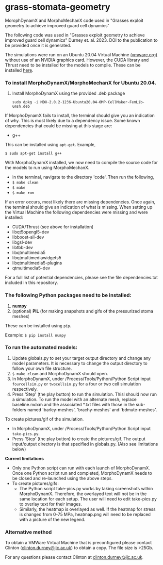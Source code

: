 # grass-stomata-geometry
MorophDynamX and MorphoMechanX code used in "Grasses exploit geometry to achieve improved guard cell dynamics" 

The following code was used in "Grasses exploit geometry to achieve improved guard cell dynamics" Durney et. al. 2023. DOI to the publication to be provided once it is generated.

The simulations were run on an Ubuntu 20.04 Virtual Machine [(vmware.org)](vmware.org) without use of an NVIDIA graphics card. However, the CUDA library and Thrust need to be installed for the models to compile. These can be installed [here](https://developer.nvidia.com/cuda-downloads?target_os=Linux&target_arch=x86_64&Distribution=Ubuntu&target_version=20.04&target_type=deb_local).

### To install MorphoDynamX/MorphoMechanX for Ubuntu 20.04.

1. Install MorphoDynamX using the provided .deb package

    ```sudo dpkg -i MDX-2.0.2-1236-Ubuntu20.04-OMP-CellMaker-FemLib-Gmsh.deb``` 

If MorphoDynamX fails to install, the terminal should give you an indication of why. This is most likely due to a dependency issue.  Some known dependencies that could be missing at this stage are:
* g++

This can be installed using ```apt-get```. Example,

```$ sudo apt-get install g++```

With MorphoDynamX installed, we now need to compile the source code for the models to run using MorphoMechanX.

* In the terminal, navigate to the directory 'code'. Then run the following,
* ```$ make clean``` 
* ```$ make```
* ```$ make run```

If an error occurs, most likely there are missing dependencies. Once again, the terminal should give an indication of what is missing. When setting up the Virtual Machine the following dependencies were missing and were installed:
* CUDA/Thrust (see above for installation)
* libqt5opengl5-dev
* libboost-all-dev 
* libgsl-dev
* libtbb-dev 
* libqtmultimedia5
* libqtmultimediawidgets5
* libqtmultimedia5-plugins
* qtmultimedia5-dev

For a full list of potential dependencies, please see the file dependencies.txt included in this repository.

### The following Python packages need to be installed:
1. __numpy__
2. (optional) __PIL__ (for making snapshots and gifs of the pressurized stoma meshes)

These can be installed using ```pip```.

Example: ```$ pip install numpy```

### To run the automated models:
1. Update globals.py to set your target output directory and change any model parameters. It is necessary to change the output directory to follow your own file structure.
2. ```$ make clean``` and MorphoDynamX should open.
3. In MorphoDynamX, under /Process/Tools/Python/Python Script input ```fourcellsim.py``` or ```twocellsim.py``` for a four or two cell simulation respectively.
4. Press 'Step' (the play button) to run the simulation.
Thisl should now run a simulation. To run the model with an alternate mesh, replace baseline.mdxm and the associated *.txt files with those in the sub-folders named 'barley-meshes', 'brachy-meshes' and 'bdmute-meshes'.

To create pictures/gif of the simulation. 
* In MorphoDynamX, under /Process/Tools/Python/Python Script input ```take-pics.py```. 
* Press 'Step' (the play button) to create the pictures/gif. The output input/output directory is that specified in globals.py.
(Also see limitations below)

__Current limitations__
* Only one Python script can run with each launch of MorphoDynamX. Once one Python script run and completed, MorphoDynamX needs to be closed and re-launched using the above steps.
* To create pictures/gifs:
  * The Python script take-pics.py works by taking screenshots within MorphoDynamX. Therefore, the overlayed text will not be in the same location for each setup. The user will need to edit take-pics.py to overlay text for their images.
  *  Similarly, the heatmap is overlayed as well. If the heatmap for stress is changed from 0-75 MPa, heatmap.png will need to be replaced with a picture of the new legend.

### Alternative method
To obtain a VMWare Virtual Machine that is preconfigured please contact Clinton (clinton.durney@jic.ac.uk) to obtain a copy. The file size is >25Gb.

For any questions please contact Clinton at clinton.durney@jic.ac.uk.

